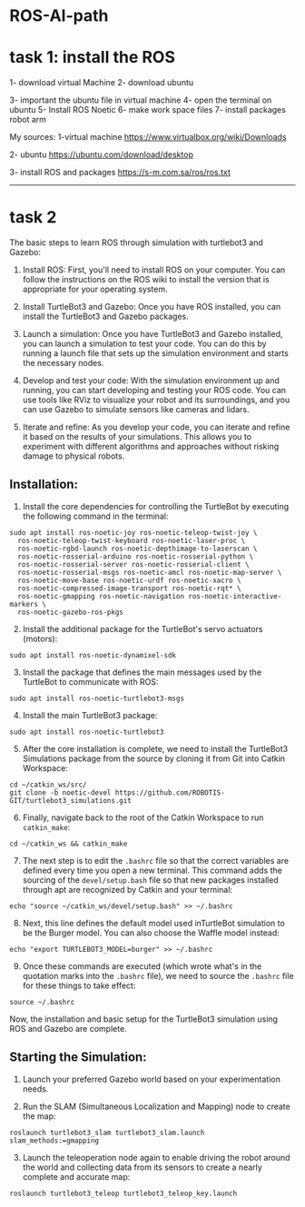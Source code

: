 # ROS-AI-path

# task 1: install the ROS
1- download virtual Machine 
2- download ubuntu 

3- important the ubuntu file in virtual machine 
4- open the terminal on ubuntu 
5- Install ROS Noetic 
6- make work space files
7- install packages robot arm

My sources:
1-virtual machine
https://www.virtualbox.org/wiki/Downloads

2- ubuntu 
https://ubuntu.com/download/desktop

3- install ROS and packages 
https://s-m.com.sa/ros/ros.txt

--------------------------------------------------------------------------------------------------------------------------------------

# task 2
The basic steps to learn ROS through simulation with turtlebot3 and Gazebo:

1. Install ROS: First, you'll need to install ROS on your computer. You can follow the instructions on the ROS wiki to install the version that is appropriate for your operating system.

2. Install TurtleBot3 and Gazebo: Once you have ROS installed, you can install the TurtleBot3 and Gazebo packages. 

3. Launch a simulation: Once you have TurtleBot3 and Gazebo installed, you can launch a simulation to test your code. You can do this by running a launch file that sets up the simulation environment and starts the necessary nodes.

4. Develop and test your code: With the simulation environment up and running, you can start developing and testing your ROS code. You can use tools like RViz to visualize your robot and its surroundings, and you can use Gazebo to simulate sensors like cameras and lidars.

5. Iterate and refine: As you develop your code, you can iterate and refine it based on the results of your simulations. This allows you to experiment with different algorithms and approaches without risking damage to physical robots.


## Installation:

1. Install the core dependencies for controlling the TurtleBot by executing the following command in the terminal:

```
sudo apt install ros-noetic-joy ros-noetic-teleop-twist-joy \
  ros-noetic-teleop-twist-keyboard ros-noetic-laser-proc \
  ros-noetic-rgbd-launch ros-noetic-depthimage-to-laserscan \
  ros-noetic-rosserial-arduino ros-noetic-rosserial-python \
  ros-noetic-rosserial-server ros-noetic-rosserial-client \
  ros-noetic-rosserial-msgs ros-noetic-amcl ros-noetic-map-server \
  ros-noetic-move-base ros-noetic-urdf ros-noetic-xacro \
  ros-noetic-compressed-image-transport ros-noetic-rqt* \
  ros-noetic-gmapping ros-noetic-navigation ros-noetic-interactive-markers \
  ros-noetic-gazebo-ros-pkgs
```

2. Install the additional package for the TurtleBot's servo actuators (motors):

```
sudo apt install ros-noetic-dynamixel-sdk
```

3. Install the package that defines the main messages used by the TurtleBot to communicate with ROS:

```
sudo apt install ros-noetic-turtlebot3-msgs
```

4. Install the main TurtleBot3 package:

```
sudo apt install ros-noetic-turtlebot3
```

5. After the core installation is complete, we need to install the TurtleBot3 Simulations package from the source by cloning it from Git into Catkin Workspace:

```
cd ~/catkin_ws/src/
git clone -b noetic-devel https://github.com/ROBOTIS-GIT/turtlebot3_simulations.git
```

6. Finally, navigate back to the root of the Catkin Workspace to run `catkin_make`:

```
cd ~/catkin_ws && catkin_make
```

7. The next step is to edit the `.bashrc` file so that the correct variables are defined every time you open a new terminal. This command adds the sourcing of the `devel/setup.bash` file so that new packages installed through apt are recognized by Catkin and your terminal:

```
echo "source ~/catkin_ws/devel/setup.bash" >> ~/.bashrc
```

8. Next, this line defines the default model used inTurtleBot simulation to be the Burger model. You can also choose the Waffle model instead:

```
echo "export TURTLEBOT3_MODEL=burger" >> ~/.bashrc
```

9. Once these commands are executed (which wrote what's in the quotation marks into the `.bashrc` file), we need to source the `.bashrc` file for these things to take effect:

```
source ~/.bashrc
```

Now, the installation and basic setup for the TurtleBot3 simulation using ROS and Gazebo are complete.

## Starting the Simulation:

1. Launch your preferred Gazebo world based on your experimentation needs.

2. Run the SLAM (Simultaneous Localization and Mapping) node to create the map:

```
roslaunch turtlebot3_slam turtlebot3_slam.launch slam_methods:=gmapping
```

3. Launch the teleoperation node again to enable driving the robot around the world and collecting data from its sensors to create a nearly complete and accurate map:

```
roslaunch turtlebot3_teleop turtlebot3_teleop_key.launch
